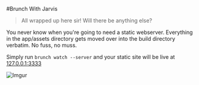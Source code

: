 #Brunch With Jarvis

> All wrapped up here sir! Will there be anything else?

You never know when you're going to need a static webserver. Everything
in the app/assets directory gets moved over into the build directory
verbatim. No fuss, no muss.

Simply run ```brunch watch --server``` and your static site will be live at [127.0.0.1:3333](127.0.0.1:3333)

![Imgur](http://i.imgur.com/wsh4It2.png)
